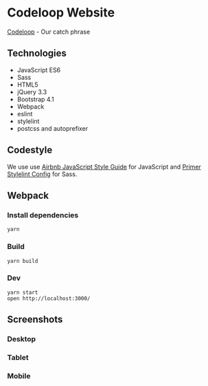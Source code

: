 # Codeloop Website

[Codeloop](http://codeloop.eu/) - Our catch phrase

## Technologies

* JavaScript ES6
* Sass
* HTML5
* jQuery 3.3
* Bootstrap 4.1
* Webpack
* eslint
* stylelint
* postcss and autoprefixer

## Codestyle

We use use [Airbnb JavaScript Style Guide](https://github.com/airbnb/javascript) for JavaScript and [Primer Stylelint Config](https://github.com/primer/primer/tree/master/tools/stylelint-config-primer) for Sass.

## Webpack

### Install dependencies

```
yarn
```

### Build

```
yarn build
```

### Dev

```
yarn start
open http://localhost:3000/
```

## Screenshots

### Desktop


### Tablet


### Mobile

